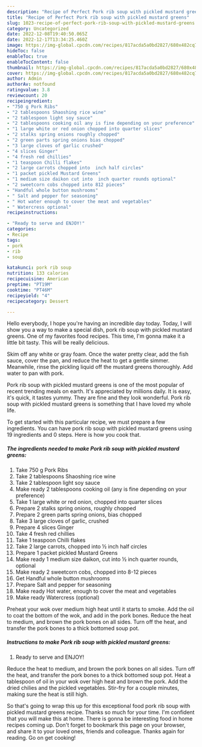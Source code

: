 ```yaml
---
description: "Recipe of Perfect Pork rib soup with pickled mustard greens"
title: "Recipe of Perfect Pork rib soup with pickled mustard greens"
slug: 1023-recipe-of-perfect-pork-rib-soup-with-pickled-mustard-greens
category: Uncategorized
date: 2022-12-08T19:40:50.065Z
date: 2022-12-17T13:34:25.460Z
image: https://img-global.cpcdn.com/recipes/817acda5a0bd2827/680x482cq70/pork-rib-soup-with-pickled-mustard-greens-recipe-main-photo.jpg
hideToc: false
enableToc: true
enableTocContent: false
thumbnail: https://img-global.cpcdn.com/recipes/817acda5a0bd2827/680x482cq70/pork-rib-soup-with-pickled-mustard-greens-recipe-main-photo.jpg
cover: https://img-global.cpcdn.com/recipes/817acda5a0bd2827/680x482cq70/pork-rib-soup-with-pickled-mustard-greens-recipe-main-photo.jpg
author: Admin
authorAv: notfound
ratingvalue: 3.8
reviewcount: 20
recipeingredient:
- "750 g Pork Ribs"
- "2 tablespoons Shaoshing rice wine"
- "2 tablespoon light soy sauce"
- "2 tablespoons cooking oil any is fine depending on your preference"
- "1 large white or red onion chopped into quarter slices"
- "2 stalks spring onions roughly chopped"
- "2 green parts spring onions bias chopped"
- "3 large cloves of garlic crushed"
- "4 slices Ginger"
- "4 fresh red chillies"
- "1 teaspoon Chilli flakes"
- "2 large carrots chopped into  inch half circles"
- "1 packet pickled Mustard Greens"
- "1 medium size daikon cut into  inch quarter rounds optional"
- "2 sweetcorn cobs chopped into 812 pieces"
- "Handful whole button mushrooms"
- " Salt and pepper for seasoning"
- " Hot water enough to cover the meat and vegetables"
- " Watercress optional"
recipeinstructions:

- "Ready to serve and ENJOY!"
categories:
- Recipe
tags:
- pork
- rib
- soup

katakunci: pork rib soup 
nutrition: 133 calories
recipecuisine: American
preptime: "PT19M"
cooktime: "PT46M"
recipeyield: "4"
recipecategory: Dessert

---
```



Hello everybody, I hope you're having an incredible day today. Today, I will show you a way to make a special dish, pork rib soup with pickled mustard greens. One of my favorites food recipes. This time, I'm gonna make it a little bit tasty. This will be really delicious.

Skim off any white or gray foam. Once the water pretty clear, add the fish sauce, cover the pan, and reduce the heat to get a gentle simmer. Meanwhile, rinse the pickling liquid off the mustard greens thoroughly. Add water to pan with pork.

Pork rib soup with pickled mustard greens is one of the most popular of recent trending meals on earth. It's appreciated by millions daily. It is easy, it's quick, it tastes yummy. They are fine and they look wonderful. Pork rib soup with pickled mustard greens is something that I have loved my whole life.


To get started with this particular recipe, we must prepare a few ingredients. You can have pork rib soup with pickled mustard greens using 19 ingredients and 0 steps. Here is how you cook that.

<!--inarticleads1-->

##### The ingredients needed to make Pork rib soup with pickled mustard greens:

1. Take 750 g Pork Ribs
1. Take 2 tablespoons Shaoshing rice wine
1. Take 2 tablespoon light soy sauce
1. Make ready 2 tablespoons cooking oil (any is fine depending on your preference)
1. Take 1 large white or red onion, chopped into quarter slices
1. Prepare 2 stalks spring onions, roughly chopped
1. Prepare 2 green parts spring onions, bias chopped
1. Take 3 large cloves of garlic, crushed
1. Prepare 4 slices Ginger
1. Take 4 fresh red chillies
1. Take 1 teaspoon Chilli flakes
1. Take 2 large carrots, chopped into ½ inch half circles
1. Prepare 1 packet pickled Mustard Greens
1. Make ready 1 medium size daikon, cut into ½ inch quarter rounds, optional
1. Make ready 2 sweetcorn cobs, chopped into 8-12 pieces
1. Get Handful whole button mushrooms
1. Prepare  Salt and pepper for seasoning
1. Make ready  Hot water, enough to cover the meat and vegetables
1. Make ready  Watercress (optional)


Preheat your wok over medium high heat until it starts to smoke. Add the oil to coat the bottom of the wok, and add in the pork bones. Reduce the heat to medium, and brown the pork bones on all sides. Turn off the heat, and transfer the pork bones to a thick bottomed soup pot. 

<!--inarticleads2-->

##### Instructions to make Pork rib soup with pickled mustard greens:


1. Ready to serve and ENJOY!

Reduce the heat to medium, and brown the pork bones on all sides. Turn off the heat, and transfer the pork bones to a thick bottomed soup pot. Heat a tablespoon of oil in your wok over high heat and brown the pork. Add the dried chilies and the pickled vegetables. Stir-fry for a couple minutes, making sure the heat is still high. 

So that's going to wrap this up for this exceptional food pork rib soup with pickled mustard greens recipe. Thanks so much for your time. I'm confident that you will make this at home. There is gonna be interesting food in home recipes coming up. Don't forget to bookmark this page on your browser, and share it to your loved ones, friends and colleague. Thanks again for reading. Go on get cooking!
